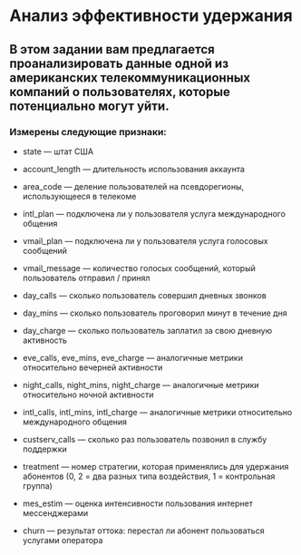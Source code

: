 # Анализ эффективности удержания

## В этом задании вам предлагается проанализировать данные одной из американских телекоммуникационных компаний  о пользователях, которые потенциально могут уйти.

### Измерены следующие признаки:

* state — штат США

* account_length — длительность использования аккаунта

* area_code — деление пользователей на псевдорегионы, использующееся в телекоме

* intl_plan — подключена ли у пользователя услуга международного общения

* vmail_plan — подключена ли у пользователя услуга голосовых сообщений

* vmail_message — количество голосых сообщений, который пользователь отправил / принял

* day_calls — сколько пользователь совершил дневных звонков

* day_mins — сколько пользователь проговорил минут в течение дня

* day_charge — сколько пользователь заплатил за свою дневную активность

* eve_calls, eve_mins, eve_charge — аналогичные метрики относительно вечерней активности

* night_calls, night_mins, night_charge — аналогичные метрики относительно ночной активности

* intl_calls, intl_mins, intl_charge — аналогичные метрики относительно международного общения

* custserv_calls — сколько раз пользователь позвонил в службу поддержки

* treatment — номер стратегии, которая применялись для удержания абонентов (0, 2 = два разных типа воздействия, 1 = контрольная группа)

* mes_estim — оценка интенсивности пользования интернет мессенджерами

* churn — результат оттока: перестал ли абонент пользоваться услугами оператора
